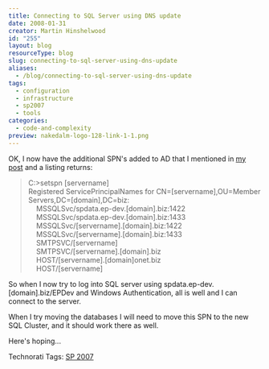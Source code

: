 ```yaml
---
title: Connecting to SQL Server using DNS update
date: 2008-01-31
creator: Martin Hinshelwood
id: "255"
layout: blog
resourceType: blog
slug: connecting-to-sql-server-using-dns-update
aliases:
  - /blog/connecting-to-sql-server-using-dns-update
tags:
  - configuration
  - infrastructure
  - sp2007
  - tools
categories:
  - code-and-complexity
preview: nakedalm-logo-128-link-1-1.png
---
```


OK, I now have the additional SPN's added to AD that I mentioned in [my post](http://blog.hinshelwood.com/archive/2008/01/31/connecting-to-sql-server-using-dns.aspx "Connecting to SQL Server using DNS") and a listing returns:

> C:>setspn \[servername\]  
> Registered ServicePrincipalNames for CN=\[servername\],OU=Member Servers,DC=\[domain\],DC=biz:  
>     MSSQLSvc/spdata.ep-dev.\[domain\].biz:1422  
>     MSSQLSvc/spdata.ep-dev.\[domain\].biz:1433  
>     MSSQLSvc/\[servername\].\[domain\].biz:1422  
>     MSSQLSvc/\[servername\].\[domain\].biz:1433  
>     SMTPSVC/\[servername\]  
>     SMTPSVC/\[servername\].\[domain\].biz  
>     HOST/\[servername\].\[domain\]onet.biz  
>     HOST/\[servername\]

So when I now try to log into SQL server using spdata.ep-dev.\[domain\].biz/EPDev and Windows Authentication, all is well and I can connect to the server.

When I try moving the databases I will need to move this SPN to the new SQL Cluster, and it should work there as well.

Here's hoping...

Technorati Tags: [SP 2007](http://technorati.com/tags/SP+2007)
